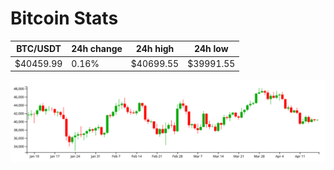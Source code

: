 # Bitcoin Stats

BTC/USDT|24h change|24h high|24h low|
|---|---|---|---|
|$40459.99|0.16%|$40699.55|$39991.55|

<img src="./chart.svg">

